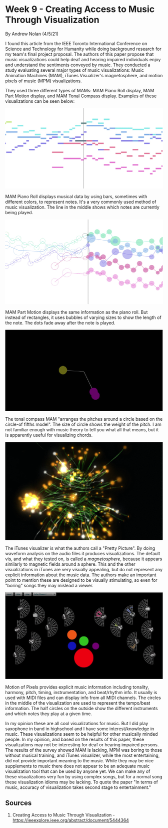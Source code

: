 Week 9 - Creating Access to Music Through Visualization
===
By Andrew Nolan (4/5/21)

I found this article from the IEEE Toronto International Conference on Science and Technology for Humanity while doing background research for my team's final project proposal. The authors of this paper propose that music visualizations could help deaf and hearing impaired individuals enjoy and understand the sentiments conveyed by music. They conducted a study evaluating several major types of music visualizations: Music Animation Machines (MAM), iTunes Visualizer's magnetosphere, and motion pixels of music (MPM) visualizations.

They used three different types of MAMs: MAM Piano Roll display, MAM Part Motion display, and MAM Tonal Compass display. Examples of these visualizations can be seen below:

![MAM Piano Roll](./images/week9/mam_pianoroll.gif)

MAM Piano Roll displays musical data by using bars, sometimes with different colors, to represent notes. It's a very commonly used method of music visualization. The line in the middle shows which notes are currently being played.

![MAM Part Motion](./images/week9/mam_partmotion.gif)

MAM Part Motion displays the same information as the piano roll. But instead of rectangles, it uses bubbles of varying sizes to show the length of the note. The dots fade away after the note is played.

![MAM Tonal Compass](./images/week9/mam_tonalcompass.gif)

The tonal compass MAM "arranges the pitches around a circle based on the circle-of fifths model". The size of circle shows the weight of the pitch. I am not familiar enough with music theory to tell you what all that means, but it is apparently useful for visualizing chords.

![iTunes Visualizer magnetosphere](./images/week9/itunes_visualizer.gif)

The iTunes visualizer is what the authors call a "Pretty Picture". By doing waveform analysis on the audio files it produces visualizations. The default vis, and what they tested on, is called a *magnetosphere*, because it appears similarly to magnetic fields around a sphere. This and the other visualizations in iTunes are very visually appealing, but do not represent any explicit information about the music data. The authors make an important point to mention these are designed to be visually stimulating, so even for "boring" songs they may mislead a viewer.

![Motion Pixels of Music](./images/week9/mpm.gif)

Motion of Pixels provides explicit music information including tonality, harmony, pitch, timing, instrumentation, and beat/rhythm info. It usually is used with MIDI files and can display info from all MIDI channels. The circles in the middle of the visualization are used to represent the tempo/beat information. The half circles on the outside show the different instruments and which notes they play at a given time. 

In my opinion these are all cool visualizations for music. But I did play saxophone in band in highschool and I have some interest/knowledge in music. These visualizations seem to be helpful for other musically minded people. In my opinion, and based on the results of this paper, these visualizations may not be interesting for deaf or hearing impaired persons. The results of the survey showed MAM is lacking, MPM was boring to those without musical training, and iTunes visualizer, while the most entertaining, did not provide important meaning to the music. While they may be nice supplements to music there does not appear to be an adequate music visualization tool that can be used by anyone yet. We can make any of these visualizations very fun by using complex songs, but for a normal song these visualization idioms may be lacking. To quote the paper "In terms of music, accuracy of visualization takes second stage to entertainment."


Sources
---
1. Creating Access to Music Through Visualization - https://ieeexplore.ieee.org/abstract/document/5444364